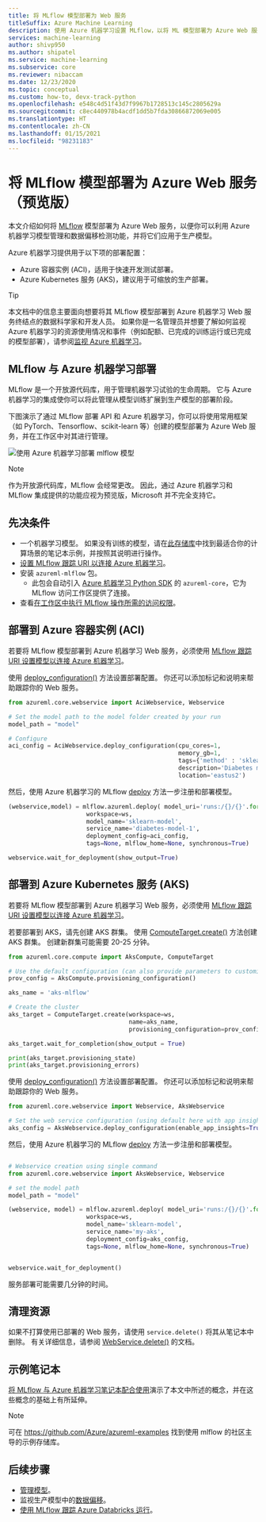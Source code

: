 ```yaml
---
title: 将 MLflow 模型部署为 Web 服务
titleSuffix: Azure Machine Learning
description: 使用 Azure 机器学习设置 MLflow，以将 ML 模型部署为 Azure Web 服务。
services: machine-learning
author: shivp950
ms.author: shipatel
ms.service: machine-learning
ms.subservice: core
ms.reviewer: nibaccam
ms.date: 12/23/2020
ms.topic: conceptual
ms.custom: how-to, devx-track-python
ms.openlocfilehash: e548c4d51f43d7f9967b1728513c145c2805629a
ms.sourcegitcommit: c8ec440978b4acdf1dd5b7fda30866872069e005
ms.translationtype: HT
ms.contentlocale: zh-CN
ms.lasthandoff: 01/15/2021
ms.locfileid: "98231183"
---
```

# <a name="deploy-mlflow-models-as-azure-web-services-preview"></a>将 MLflow 模型部署为 Azure Web 服务（预览版）

本文介绍如何将 [MLflow](https://www.mlflow.org) 模型部署为 Azure Web 服务，以便你可以利用 Azure 机器学习模型管理和数据偏移检测功能，并将它们应用于生产模型。

Azure 机器学习提供用于以下项的部署配置：
* Azure 容器实例 (ACI)，适用于快速开发测试部署。
* Azure Kubernetes 服务 (AKS)，建议用于可缩放的生产部署。
> [!TIP]
> 本文档中的信息主要面向想要将其 MLflow 模型部署到 Azure 机器学习 Web 服务终结点的数据科学家和开发人员。 如果你是一名管理员并想要了解如何监视 Azure 机器学习的资源使用情况和事件（例如配额、已完成的训练运行或已完成的模型部署），请参阅[监视 Azure 机器学习](monitor-azure-machine-learning.md)。
## <a name="mlflow-with-azure-machine-learning-deployment"></a>MLflow 与 Azure 机器学习部署

MLflow 是一个开放源代码库，用于管理机器学习试验的生命周期。 它与 Azure 机器学习的集成使你可以将此管理从模型训练扩展到生产模型的部署阶段。

下图演示了通过 MLflow 部署 API 和 Azure 机器学习，你可以将使用常用框架（如 PyTorch、Tensorflow、scikit-learn 等）创建的模型部署为 Azure Web 服务，并在工作区中对其进行管理。 

![ 使用 Azure 机器学习部署 mlflow 模型](./media/how-to-deploy-mlflow-models/mlflow-diagram-deploy.png)


>[!NOTE]
> 作为开放源代码库，MLflow 会经常更改。 因此，通过 Azure 机器学习和 MLflow 集成提供的功能应视为预览版，Microsoft 并不完全支持它。

## <a name="prerequisites"></a>先决条件

* 一个机器学习模型。 如果没有训练的模型，请在[此存储库](https://github.com/Azure/MachineLearningNotebooks/tree/master/how-to-use-azureml/ml-frameworks/using-mlflow)中找到最适合你的计算场景的笔记本示例，并按照其说明进行操作。 
* [设置 MLflow 跟踪 URI 以连接 Azure 机器学习](how-to-use-mlflow.md#track-local-runs)。
* 安装 `azureml-mlflow` 包。 
    * 此包会自动引入 [Azure 机器学习 Python SDK](https://docs.microsoft.com/python/api/overview/azure/ml/install?preserve-view=true&view=azure-ml-py) 的 `azureml-core`，它为 MLflow 访问工作区提供了连接。
* 查看[在工作区中执行 MLflow 操作所需的访问权限](how-to-assign-roles.md#mlflow-operations)。 

## <a name="deploy-to-azure-container-instance-aci"></a>部署到 Azure 容器实例 (ACI)

若要将 MLflow 模型部署到 Azure 机器学习 Web 服务，必须使用 [MLflow 跟踪 URI 设置模型以连接 Azure 机器学习](how-to-use-mlflow.md)。 

使用 [deploy_configuration()](https://docs.microsoft.com/python/api/azureml-core/azureml.core.webservice.aciwebservice?preserve-view=true&view=azure-ml-py#&preserve-view=truedeploy-configuration-cpu-cores-none--memory-gb-none--tags-none--properties-none--description-none--location-none--auth-enabled-none--ssl-enabled-none--enable-app-insights-none--ssl-cert-pem-file-none--ssl-key-pem-file-none--ssl-cname-none--dns-name-label-none-) 方法设置部署配置。 你还可以添加标记和说明来帮助跟踪你的 Web 服务。

```python
from azureml.core.webservice import AciWebservice, Webservice

# Set the model path to the model folder created by your run
model_path = "model"

# Configure 
aci_config = AciWebservice.deploy_configuration(cpu_cores=1, 
                                                memory_gb=1, 
                                                tags={'method' : 'sklearn'}, 
                                                description='Diabetes model',
                                                location='eastus2')
```

然后，使用 Azure 机器学习的 MLflow [deploy](https://www.mlflow.org/docs/latest/python_api/mlflow.azureml.html#mlflow.azureml.deploy) 方法一步注册和部署模型。 

```python
(webservice,model) = mlflow.azureml.deploy( model_uri='runs:/{}/{}'.format(run.id, model_path),
                      workspace=ws,
                      model_name='sklearn-model', 
                      service_name='diabetes-model-1', 
                      deployment_config=aci_config, 
                      tags=None, mlflow_home=None, synchronous=True)

webservice.wait_for_deployment(show_output=True)
```

## <a name="deploy-to-azure-kubernetes-service-aks"></a>部署到 Azure Kubernetes 服务 (AKS)

若要将 MLflow 模型部署到 Azure 机器学习 Web 服务，必须使用 [MLflow 跟踪 URI 设置模型以连接 Azure 机器学习](how-to-use-mlflow.md)。 

若要部署到 AKS，请先创建 AKS 群集。 使用 [ComputeTarget.create()](https://docs.microsoft.com/python/api/azureml-core/azureml.core.computetarget?preserve-view=true&view=azure-ml-py#&preserve-view=truecreate-workspace--name--provisioning-configuration-) 方法创建 AKS 群集。 创建新群集可能需要 20-25 分钟。

```python
from azureml.core.compute import AksCompute, ComputeTarget

# Use the default configuration (can also provide parameters to customize)
prov_config = AksCompute.provisioning_configuration()

aks_name = 'aks-mlflow'

# Create the cluster
aks_target = ComputeTarget.create(workspace=ws, 
                                  name=aks_name, 
                                  provisioning_configuration=prov_config)

aks_target.wait_for_completion(show_output = True)

print(aks_target.provisioning_state)
print(aks_target.provisioning_errors)
```
使用 [deploy_configuration()](https://docs.microsoft.com/python/api/azureml-core/azureml.core.webservice.aciwebservice?preserve-view=true&view=azure-ml-py#&preserve-view=truedeploy-configuration-cpu-cores-none--memory-gb-none--tags-none--properties-none--description-none--location-none--auth-enabled-none--ssl-enabled-none--enable-app-insights-none--ssl-cert-pem-file-none--ssl-key-pem-file-none--ssl-cname-none--dns-name-label-none-) 方法设置部署配置。 你还可以添加标记和说明来帮助跟踪你的 Web 服务。

```python
from azureml.core.webservice import Webservice, AksWebservice

# Set the web service configuration (using default here with app insights)
aks_config = AksWebservice.deploy_configuration(enable_app_insights=True, compute_target_name='aks-mlflow')

```

然后，使用 Azure 机器学习的 MLflow [deploy](https://www.mlflow.org/docs/latest/python_api/mlflow.azureml.html#mlflow.azureml.deploy) 方法一步注册和部署模型。 

```python

# Webservice creation using single command
from azureml.core.webservice import AksWebservice, Webservice

# set the model path 
model_path = "model"

(webservice, model) = mlflow.azureml.deploy( model_uri='runs:/{}/{}'.format(run.id, model_path),
                      workspace=ws,
                      model_name='sklearn-model', 
                      service_name='my-aks', 
                      deployment_config=aks_config, 
                      tags=None, mlflow_home=None, synchronous=True)


webservice.wait_for_deployment()
```

服务部署可能需要几分钟的时间。

## <a name="clean-up-resources"></a>清理资源

如果不打算使用已部署的 Web 服务，请使用 `service.delete()` 将其从笔记本中删除。  有关详细信息，请参阅 [WebService.delete()](https://docs.microsoft.com/python/api/azureml-core/azureml.core.webservice%28class%29?preserve-view=true&view=azure-ml-py#&preserve-view=truedelete--) 的文档。

## <a name="example-notebooks"></a>示例笔记本

[将 MLflow 与 Azure 机器学习笔记本配合使用](https://github.com/Azure/MachineLearningNotebooks/tree/master/how-to-use-azureml/ml-frameworks/using-mlflow)演示了本文中所述的概念，并在这些概念的基础上有所延伸。

> [!NOTE]
> 可在 https://github.com/Azure/azureml-examples 找到使用 mlflow 的社区主导的示例存储库。

## <a name="next-steps"></a>后续步骤

* [管理模型](concept-model-management-and-deployment.md)。
* 监视生产模型中的[数据偏移](./how-to-enable-data-collection.md)。
* [使用 MLflow 跟踪 Azure Databricks 运行](how-to-use-mlflow-azure-databricks.md)。


